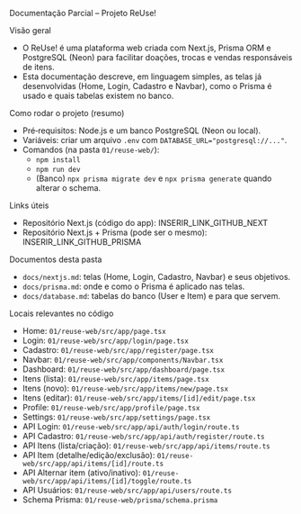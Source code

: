 Documentação Parcial – Projeto ReUse!

Visão geral

- O ReUse! é uma plataforma web criada com Next.js, Prisma ORM e PostgreSQL (Neon) para facilitar doações, trocas e vendas responsáveis de itens.
- Esta documentação descreve, em linguagem simples, as telas já desenvolvidas (Home, Login, Cadastro e Navbar), como o Prisma é usado e quais tabelas existem no banco.

Como rodar o projeto (resumo)

- Pré‑requisitos: Node.js e um banco PostgreSQL (Neon ou local).
- Variáveis: criar um arquivo `.env` com `DATABASE_URL="postgresql://..."`.
- Comandos (na pasta `01/reuse-web/`):
  - `npm install`
  - `npm run dev`
  - (Banco) `npx prisma migrate dev` e `npx prisma generate` quando alterar o schema.

Links úteis

- Repositório Next.js (código do app): INSERIR_LINK_GITHUB_NEXT
- Repositório Next.js + Prisma (pode ser o mesmo): INSERIR_LINK_GITHUB_PRISMA

Documentos desta pasta

- `docs/nextjs.md`: telas (Home, Login, Cadastro, Navbar) e seus objetivos.
- `docs/prisma.md`: onde e como o Prisma é aplicado nas telas.
- `docs/database.md`: tabelas do banco (User e Item) e para que servem.

Locais relevantes no código

- Home: `01/reuse-web/src/app/page.tsx`
- Login: `01/reuse-web/src/app/login/page.tsx`
- Cadastro: `01/reuse-web/src/app/register/page.tsx`
- Navbar: `01/reuse-web/src/app/components/Navbar.tsx`
- Dashboard: `01/reuse-web/src/app/dashboard/page.tsx`
- Itens (lista): `01/reuse-web/src/app/items/page.tsx`
- Itens (novo): `01/reuse-web/src/app/items/new/page.tsx`
- Itens (editar): `01/reuse-web/src/app/items/[id]/edit/page.tsx`
- Profile: `01/reuse-web/src/app/profile/page.tsx`
- Settings: `01/reuse-web/src/app/settings/page.tsx`
- API Login: `01/reuse-web/src/app/api/auth/login/route.ts`
- API Cadastro: `01/reuse-web/src/app/api/auth/register/route.ts`
- API Itens (lista/criação): `01/reuse-web/src/app/api/items/route.ts`
- API Item (detalhe/edição/exclusão): `01/reuse-web/src/app/api/items/[id]/route.ts`
- API Alternar item (ativo/inativo): `01/reuse-web/src/app/api/items/[id]/toggle/route.ts`
- API Usuários: `01/reuse-web/src/app/api/users/route.ts`
- Schema Prisma: `01/reuse-web/prisma/schema.prisma`
